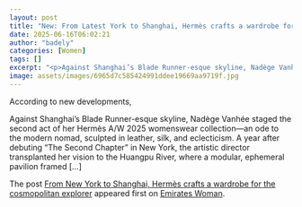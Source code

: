 ```yaml
---
layout: post
title: "New: From Latest York to Shanghai, Hermès crafts a wardrobe for the cosmopolitan explorer"
date: 2025-06-16T06:02:21
author: "badely"
categories: [Women]
tags: []
excerpt: "<p>Against Shanghai’s Blade Runner-esque skyline, Nadège Vanhée staged the second act of her Hermès A/W 2025 womenswear collection—an ode to the moder"
image: assets/images/6965d7c585424991ddee19669aa9719f.jpg
---
```


According to new developments, <p>Against Shanghai’s Blade Runner-esque skyline, Nadège Vanhée staged the second act of her Hermès A/W 2025 womenswear collection—an ode to the modern nomad, sculpted in leather, silk, and eclecticism. A year after debuting &#8220;The Second Chapter&#8221; in New York, the artistic director transplanted her vision to the Huangpu River, where a modular, ephemeral pavilion framed [&#8230;]</p>
<p>The post <a href="https://emirateswoman.com/nadege-vanhees-hermes-shanghai/" rel="nofollow">From New York to Shanghai, Hermès crafts a wardrobe for the cosmopolitan explorer</a> appeared first on <a href="https://emirateswoman.com" rel="nofollow">Emirates Woman</a>.</p>

